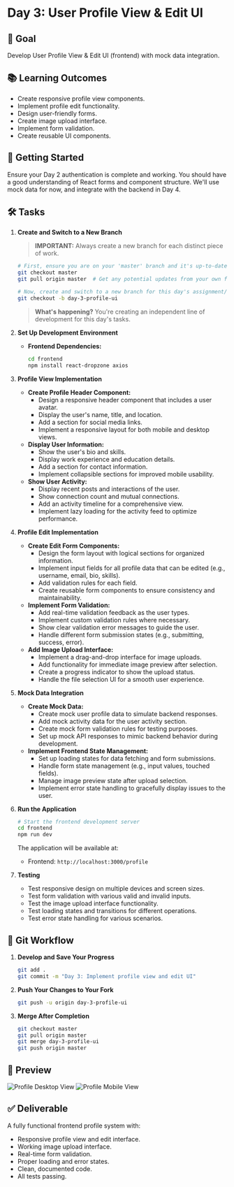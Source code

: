 # Day 3: User Profile View & Edit UI

## 🎯 Goal

Develop User Profile View & Edit UI (frontend) with mock data integration.

## 📚 Learning Outcomes

- Create responsive profile view components.
- Implement profile edit functionality.
- Design user-friendly forms.
- Create image upload interface.
- Implement form validation.
- Create reusable UI components.

## 🚀 Getting Started

Ensure your Day 2 authentication is complete and working. You should have a good understanding of React forms and component structure. We'll use mock data for now, and integrate with the backend in Day 4.

## 🛠️ Tasks

1.  **Create and Switch to a New Branch**

    > **IMPORTANT:** Always create a new branch for each distinct piece of work.

    ```bash
    # First, ensure you are on your 'master' branch and it's up-to-date
    git checkout master
    git pull origin master  # Get any potential updates from your own fork's master

    # Now, create and switch to a new branch for this day's assignment/feature
    git checkout -b day-3-profile-ui
    ```

    > **What's happening?** You're creating an independent line of development for this day's tasks.

2.  **Set Up Development Environment**

    - **Frontend Dependencies:**
      ```bash
      cd frontend
      npm install react-dropzone axios
      ```

3.  **Profile View Implementation**

    - **Create Profile Header Component:**
      - Design a responsive header component that includes a user avatar.
      - Display the user's name, title, and location.
      - Add a section for social media links.
      - Implement a responsive layout for both mobile and desktop views.
    - **Display User Information:**
      - Show the user's bio and skills.
      - Display work experience and education details.
      - Add a section for contact information.
      - Implement collapsible sections for improved mobile usability.
    - **Show User Activity:**
      - Display recent posts and interactions of the user.
      - Show connection count and mutual connections.
      - Add an activity timeline for a comprehensive view.
      - Implement lazy loading for the activity feed to optimize performance.

4.  **Profile Edit Implementation**

    - **Create Edit Form Components:**
      - Design the form layout with logical sections for organized information.
      - Implement input fields for all profile data that can be edited (e.g., username, email, bio, skills).
      - Add validation rules for each field.
      - Create reusable form components to ensure consistency and maintainability.
    - **Implement Form Validation:**
      - Add real-time validation feedback as the user types.
      - Implement custom validation rules where necessary.
      - Show clear validation error messages to guide the user.
      - Handle different form submission states (e.g., submitting, success, error).
    - **Add Image Upload Interface:**
      - Implement a drag-and-drop interface for image uploads.
      - Add functionality for immediate image preview after selection.
      - Create a progress indicator to show the upload status.
      - Handle the file selection UI for a smooth user experience.

5.  **Mock Data Integration**

    - **Create Mock Data:**
      - Create mock user profile data to simulate backend responses.
      - Add mock activity data for the user activity section.
      - Create mock form validation rules for testing purposes.
      - Set up mock API responses to mimic backend behavior during development.
    - **Implement Frontend State Management:**
      - Set up loading states for data fetching and form submissions.
      - Handle form state management (e.g., input values, touched fields).
      - Manage image preview state after upload selection.
      - Implement error state handling to gracefully display issues to the user.

6.  **Run the Application**

    ```bash
    # Start the frontend development server
    cd frontend
    npm run dev
    ```

    The application will be available at:

    - Frontend: `http://localhost:3000/profile`

7.  **Testing**

    - Test responsive design on multiple devices and screen sizes.
    - Test form validation with various valid and invalid inputs.
    - Test the image upload interface functionality.
    - Test loading states and transitions for different operations.
    - Test error state handling for various scenarios.

## 🔄 Git Workflow

1.  **Develop and Save Your Progress**

    ```bash
    git add .
    git commit -m "Day 3: Implement profile view and edit UI"
    ```

2.  **Push Your Changes to Your Fork**

    ```bash
    git push -u origin day-3-profile-ui
    ```

3.  **Merge After Completion**

    ```bash
    git checkout master
    git pull origin master
    git merge day-3-profile-ui
    git push origin master
    ```

## 📸 Preview

![Profile Desktop View](profile-desk.png)
![Profile Mobile View](profile-mobile.png)

## ✅ Deliverable

A fully functional frontend profile system with:

- Responsive profile view and edit interface.
- Working image upload interface.
- Real-time form validation.
- Proper loading and error states.
- Clean, documented code.
- All tests passing.
